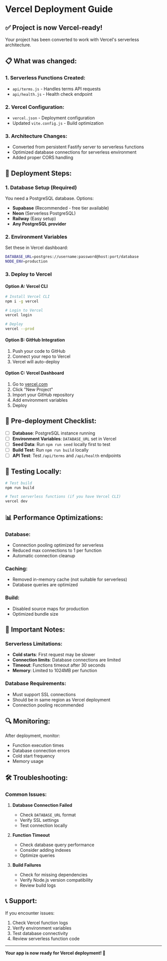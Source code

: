 # Vercel Deployment Guide

## ✅ **Project is now Vercel-ready!**

Your project has been converted to work with Vercel's serverless architecture.

## 📋 **What was changed:**

### **1. Serverless Functions Created:**
- `api/terms.js` - Handles terms API requests
- `api/health.js` - Health check endpoint

### **2. Vercel Configuration:**
- `vercel.json` - Deployment configuration
- Updated `vite.config.js` - Build optimization

### **3. Architecture Changes:**
- Converted from persistent Fastify server to serverless functions
- Optimized database connections for serverless environment
- Added proper CORS handling

## 🚀 **Deployment Steps:**

### **1. Database Setup (Required)**
You need a PostgreSQL database. Options:
- **Supabase** (Recommended - free tier available)
- **Neon** (Serverless PostgreSQL)
- **Railway** (Easy setup)
- **Any PostgreSQL provider**

### **2. Environment Variables**
Set these in Vercel dashboard:
```bash
DATABASE_URL=postgres://username:password@host:port/database
NODE_ENV=production
```

### **3. Deploy to Vercel**

#### **Option A: Vercel CLI**
```bash
# Install Vercel CLI
npm i -g vercel

# Login to Vercel
vercel login

# Deploy
vercel --prod
```

#### **Option B: GitHub Integration**
1. Push your code to GitHub
2. Connect your repo to Vercel
3. Vercel will auto-deploy

#### **Option C: Vercel Dashboard**
1. Go to [vercel.com](https://vercel.com)
2. Click "New Project"
3. Import your GitHub repository
4. Add environment variables
5. Deploy

## 🔧 **Pre-deployment Checklist:**

- [ ] **Database**: PostgreSQL instance running
- [ ] **Environment Variables**: `DATABASE_URL` set in Vercel
- [ ] **Seed Data**: Run `npm run seed` locally first to test
- [ ] **Build Test**: Run `npm run build` locally
- [ ] **API Test**: Test `/api/terms` and `/api/health` endpoints

## 🧪 **Testing Locally:**

```bash
# Test build
npm run build

# Test serverless functions (if you have Vercel CLI)
vercel dev
```

## 📊 **Performance Optimizations:**

### **Database:**
- Connection pooling optimized for serverless
- Reduced max connections to 1 per function
- Automatic connection cleanup

### **Caching:**
- Removed in-memory cache (not suitable for serverless)
- Database queries are optimized

### **Build:**
- Disabled source maps for production
- Optimized bundle size

## 🚨 **Important Notes:**

### **Serverless Limitations:**
- **Cold starts**: First request may be slower
- **Connection limits**: Database connections are limited
- **Timeout**: Functions timeout after 30 seconds
- **Memory**: Limited to 1024MB per function

### **Database Requirements:**
- Must support SSL connections
- Should be in same region as Vercel deployment
- Connection pooling recommended

## 🔍 **Monitoring:**

After deployment, monitor:
- Function execution times
- Database connection errors
- Cold start frequency
- Memory usage

## 🛠 **Troubleshooting:**

### **Common Issues:**

1. **Database Connection Failed**
   - Check `DATABASE_URL` format
   - Verify SSL settings
   - Test connection locally

2. **Function Timeout**
   - Check database query performance
   - Consider adding indexes
   - Optimize queries

3. **Build Failures**
   - Check for missing dependencies
   - Verify Node.js version compatibility
   - Review build logs

## 📞 **Support:**

If you encounter issues:
1. Check Vercel function logs
2. Verify environment variables
3. Test database connectivity
4. Review serverless function code

---

**Your app is now ready for Vercel deployment! 🎉**
